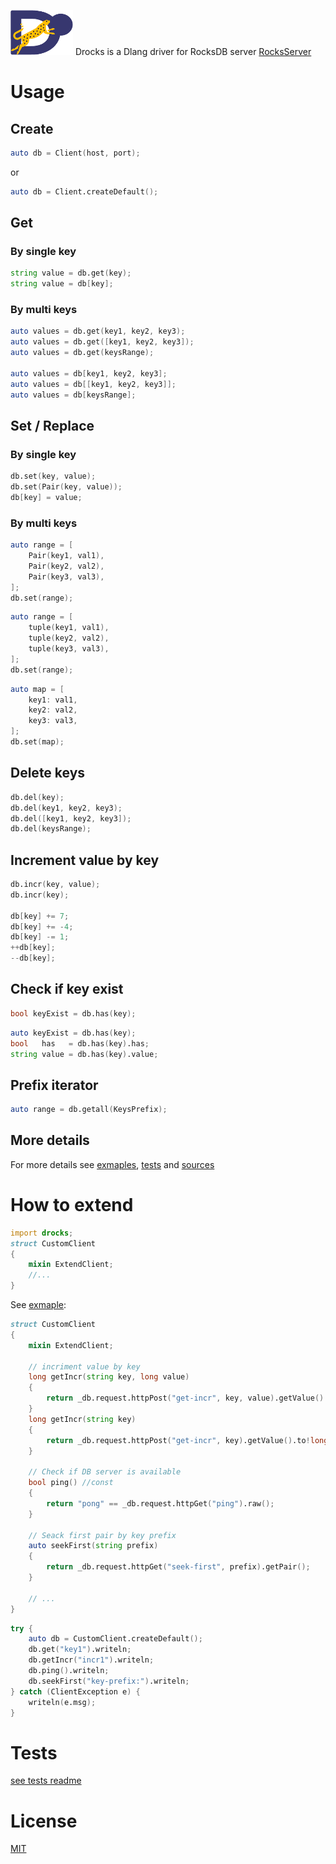 ![Drocks is a Dlang driver for RocksDB server RocksServer](small-logo.png) Drocks is a Dlang driver for RocksDB server [RocksServer](https://github.com/valmat/RocksServer)

# Usage

## Create
```D
auto db = Client(host, port);
```
or
```D
auto db = Client.createDefault();
```

## Get

### By single key
```D
string value = db.get(key);
string value = db[key];
```
### By multi keys

```D
auto values = db.get(key1, key2, key3);
auto values = db.get([key1, key2, key3]);
auto values = db.get(keysRange);

auto values = db[key1, key2, key3];
auto values = db[[key1, key2, key3]];
auto values = db[keysRange];
```

## Set / Replace

### By single key
```D
db.set(key, value);
db.set(Pair(key, value));
db[key] = value;
```

### By multi keys

```D
auto range = [
    Pair(key1, val1),
    Pair(key2, val2),
    Pair(key3, val3),
];
db.set(range);
```
```D
auto range = [
    tuple(key1, val1),
    tuple(key2, val2),
    tuple(key3, val3),
];
db.set(range);
```
```D
auto map = [
    key1: val1,
    key2: val2,
    key3: val3,
];
db.set(map);
```

## Delete keys

```D
db.del(key);
db.del(key1, key2, key3);
db.del([key1, key2, key3]);
db.del(keysRange);
```
## Increment value by key

```D
db.incr(key, value);
db.incr(key);

db[key] += 7;
db[key] += -4;
db[key] -= 1;
++db[key];
--db[key];
```
## Check if key exist

```D
bool keyExist = db.has(key);
```
```D
auto keyExist = db.has(key);
bool   has   = db.has(key).has;
string value = db.has(key).value;
```

## Prefix iterator

```D
auto range = db.getall(KeysPrefix);
```
## More details
For more details see [exmaples](exmaples), [tests](tests/readme.md) and
[sources](source/drocks/client.d)

# How to extend

```D
import drocks;
struct CustomClient
{
    mixin ExtendClient;
    //...
}
```

See [exmaple](exmaples/customclient.d):
```D
struct CustomClient
{
    mixin ExtendClient;

    // incriment value by key
    long getIncr(string key, long value)
    {
        return _db.request.httpPost("get-incr", key, value).getValue().to!long;
    }
    long getIncr(string key)
    {
        return _db.request.httpPost("get-incr", key).getValue().to!long;
    }

    // Check if DB server is available
    bool ping() //const
    {
        return "pong" == _db.request.httpGet("ping").raw();
    }

    // Seack first pair by key prefix
    auto seekFirst(string prefix)
    {
        return _db.request.httpGet("seek-first", prefix).getPair();
    }

    // ...
}
```

```D
try {
    auto db = CustomClient.createDefault();
    db.get("key1").writeln;
    db.getIncr("incr1").writeln;
    db.ping().writeln;
    db.seekFirst("key-prefix:").writeln;
} catch (ClientException e) {
    writeln(e.msg);
}
```

# Tests

[see tests readme](tests/readme.md)

# License

[MIT](LICENSE)
